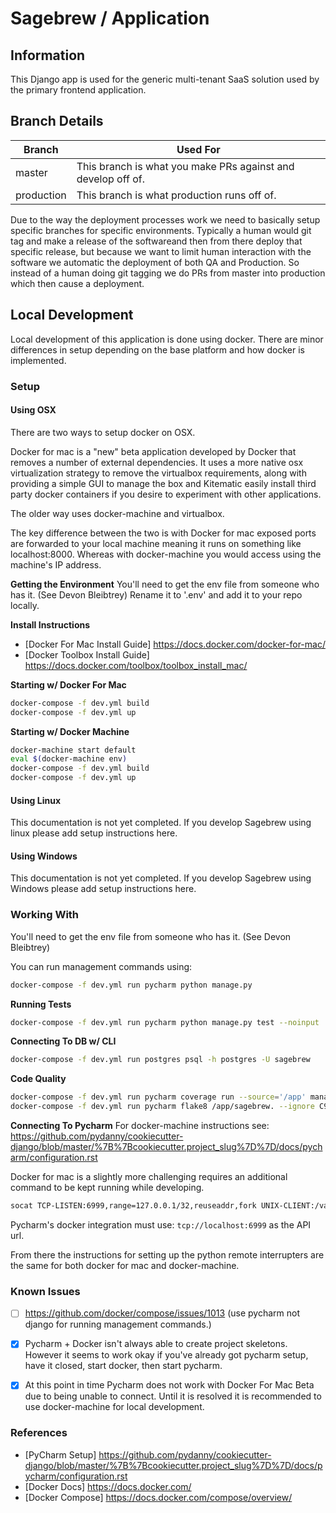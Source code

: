 # Sagebrew / Application

## Information
This Django app is used for the generic multi-tenant SaaS solution used by the primary frontend application.


## Branch Details
| Branch  | Used For |
| ------------- | ------------- |
| master  | This branch is what you make PRs against and develop off of.  |
| production  | This branch is what production runs off of.  |

Due to the way the deployment processes work we need to basically setup specific branches for specific environments. 
Typically a human would git tag and make a release of the softwareand then from there deploy that specific release,
but because we want to limit human interaction with the software we automatic the deployment of both QA and Production.
So instead of a human doing git tagging we do PRs from master into production which then cause a deployment.

## Local Development
Local development of this application is done using docker. There are minor differences in setup depending on the base platform and how docker is implemented.

### Setup

#### Using OSX
There are two ways to setup docker on OSX.

Docker for mac is a "new" beta application developed by Docker that removes a number of external dependencies. It uses a more native osx virtualization strategy to remove the virtualbox requirements, along with providing a simple GUI to manage the box and Kitematic easily install third party docker containers if you desire to experiment with other applications.

The older way uses docker-machine and virtualbox.

The key difference between the two is with Docker for mac exposed ports are forwarded to your local machine meaning it runs on something like localhost:8000. Whereas with docker-machine you would access using the machine's IP address.

**Getting the Environment**
You'll need to get the env file from someone who has it. (See Devon Bleibtrey) Rename it to '.env' and add it to your repo locally.

**Install Instructions**
- [Docker For Mac Install Guide] https://docs.docker.com/docker-for-mac/
- [Docker Toolbox Install Guide] https://docs.docker.com/toolbox/toolbox_install_mac/ 

**Starting w/ Docker For Mac**
```bash
docker-compose -f dev.yml build
docker-compose -f dev.yml up
```

**Starting w/ Docker Machine**
```bash
docker-machine start default
eval $(docker-machine env)
docker-compose -f dev.yml build
docker-compose -f dev.yml up
```


#### Using Linux
This documentation is not yet completed. If you develop Sagebrew using linux please add setup instructions here.

#### Using Windows
This documentation is not yet completed. If you develop Sagebrew using Windows please add setup instructions here.

### Working With
You'll need to get the env file from someone who has it. (See Devon Bleibtrey)

You can run management commands using:
```bash
docker-compose -f dev.yml run pycharm python manage.py
```

**Running Tests**
```bash
docker-compose -f dev.yml run pycharm python manage.py test --noinput
```

**Connecting To DB w/ CLI**
```bash
docker-compose -f dev.yml run postgres psql -h postgres -U sagebrew
```

**Code Quality**
```bash
docker-compose -f dev.yml run pycharm coverage run --source='/app' manage.py test --failfast
docker-compose -f dev.yml run pycharm flake8 /app/sagebrew. --ignore C901
```

**Connecting To Pycharm**
For docker-machine instructions see: https://github.com/pydanny/cookiecutter-django/blob/master/%7B%7Bcookiecutter.project_slug%7D%7D/docs/pycharm/configuration.rst

Docker for mac is a slightly more challenging requires an additional command to be kept running while developing.
```bash
socat TCP-LISTEN:6999,range=127.0.0.1/32,reuseaddr,fork UNIX-CLIENT:/var/run/docker.sock
```

Pycharm's docker integration must use: `tcp://localhost:6999` as the API url.

From there the instructions for setting up the python remote interrupters are the same for both docker for mac and docker-machine.

### Known Issues
- [ ] https://github.com/docker/compose/issues/1013 (use pycharm not django for running management commands.)
- [X] Pycharm + Docker isn't always able to create project skeletons. However it seems to work okay if you've already got pycharm setup, have it closed, start docker, then start pycharm.
- [X] At this point in time Pycharm does not work with Docker For Mac Beta due to being unable to connect. Until it is resolved it is recommended to use docker-machine for local development.


### References
- [PyCharm Setup] https://github.com/pydanny/cookiecutter-django/blob/master/%7B%7Bcookiecutter.project_slug%7D%7D/docs/pycharm/configuration.rst
- [Docker Docs] https://docs.docker.com/
- [Docker Compose] https://docs.docker.com/compose/overview/

